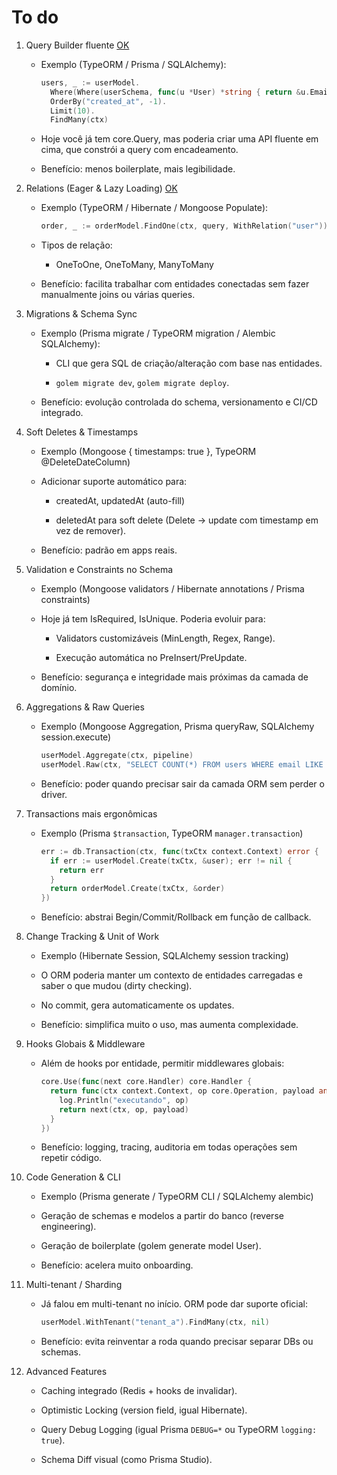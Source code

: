 # To do

1.  Query Builder fluente [OK]()

    - Exemplo (TypeORM / Prisma / SQLAlchemy):

      ```go
      users, _ := userModel.
        Where(Where(userSchema, func(u *User) *string { return &u.Email }).Like("%gmail.com")).
        OrderBy("created_at", -1).
        Limit(10).
        FindMany(ctx)
      ```

    - Hoje você já tem core.Query, mas poderia criar uma API fluente em cima, que constrói a query com encadeamento.

    - Benefício: menos boilerplate, mais legibilidade.

2.  Relations (Eager & Lazy Loading) [OK]()

    - Exemplo (TypeORM / Hibernate / Mongoose Populate):

      ```go
      order, _ := orderModel.FindOne(ctx, query, WithRelation("user"))
      ```

    - Tipos de relação:

      - OneToOne, OneToMany, ManyToMany

    - Benefício: facilita trabalhar com entidades conectadas sem fazer manualmente joins ou várias queries.

3.  Migrations & Schema Sync

    - Exemplo (Prisma migrate / TypeORM migration / Alembic SQLAlchemy):
  
      - CLI que gera SQL de criação/alteração com base nas entidades.

      - `golem migrate dev`, `golem migrate deploy`.

    - Benefício: evolução controlada do schema, versionamento e CI/CD integrado.

4.  Soft Deletes & Timestamps

    - Exemplo (Mongoose { timestamps: true }, TypeORM @DeleteDateColumn)

    - Adicionar suporte automático para:

      - createdAt, updatedAt (auto-fill)

      - deletedAt para soft delete (Delete → update com timestamp em vez de remover).

    - Benefício: padrão em apps reais.

5.  Validation e Constraints no Schema

    - Exemplo (Mongoose validators / Hibernate annotations / Prisma constraints)

    - Hoje já tem IsRequired, IsUnique. Poderia evoluir para:

      - Validators customizáveis (MinLength, Regex, Range).

      - Execução automática no PreInsert/PreUpdate.

    - Benefício: segurança e integridade mais próximas da camada de domínio.

6.  Aggregations & Raw Queries

    - Exemplo (Mongoose Aggregation, Prisma queryRaw, SQLAlchemy session.execute)

      ```go
      userModel.Aggregate(ctx, pipeline)
      userModel.Raw(ctx, "SELECT COUNT(*) FROM users WHERE email LIKE $1", "%gmail.com")
      ```

    - Benefício: poder quando precisar sair da camada ORM sem perder o driver.

7.  Transactions mais ergonômicas

    - Exemplo (Prisma `$transaction`, TypeORM `manager.transaction`)
    
      ```go
      err := db.Transaction(ctx, func(txCtx context.Context) error {
        if err := userModel.Create(txCtx, &user); err != nil {
          return err
        }
        return orderModel.Create(txCtx, &order)
      })
      ```

    - Benefício: abstrai Begin/Commit/Rollback em função de callback.

8.  Change Tracking & Unit of Work

    - Exemplo (Hibernate Session, SQLAlchemy session tracking)

    - O ORM poderia manter um contexto de entidades carregadas e saber o que mudou (dirty checking).

    - No commit, gera automaticamente os updates.

    - Benefício: simplifica muito o uso, mas aumenta complexidade.

9.  Hooks Globais & Middleware

    - Além de hooks por entidade, permitir middlewares globais:

      ```go
      core.Use(func(next core.Handler) core.Handler {
        return func(ctx context.Context, op core.Operation, payload any) error {
          log.Println("executando", op)
          return next(ctx, op, payload)
        }
      })
      ```

    - Benefício: logging, tracing, auditoria em todas operações sem repetir código.

10. Code Generation & CLI

    - Exemplo (Prisma generate / TypeORM CLI / SQLAlchemy alembic)

    - Geração de schemas e modelos a partir do banco (reverse engineering).

    - Geração de boilerplate (golem generate model User).

    - Benefício: acelera muito onboarding.

11. Multi-tenant / Sharding

    - Já falou em multi-tenant no início. ORM pode dar suporte oficial:

      ```go
      userModel.WithTenant("tenant_a").FindMany(ctx, nil)
      ```

    - Benefício: evita reinventar a roda quando precisar separar DBs ou schemas.

12. Advanced Features

    - Caching integrado (Redis + hooks de invalidar).

    - Optimistic Locking (version field, igual Hibernate).

    - Query Debug Logging (igual Prisma `DEBUG=*` ou TypeORM `logging: true`).

    - Schema Diff visual (como Prisma Studio).